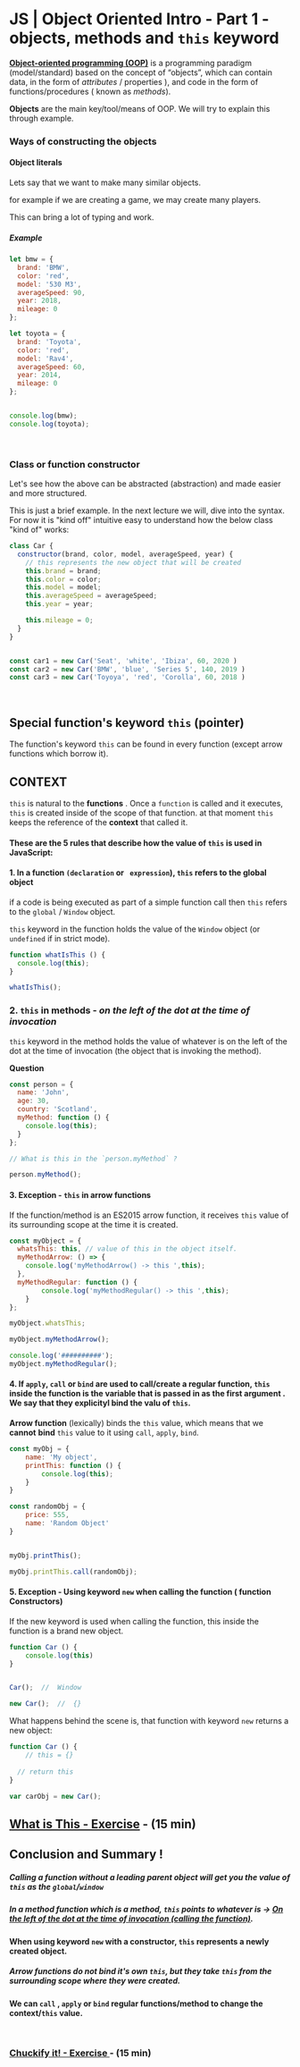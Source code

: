 # JS | Object Oriented Intro - Part 1 - objects, methods and `this` keyword



 [**Object-oriented programming (OOP)**](https://en.wikipedia.org/wiki/Object-oriented_programming) is a programming paradigm (model/standard) based on the concept of “objects”, which can contain data, in the form of *attributes* / properties ), and code in the form of functions/procedures ( known as *methods*).



**Objects** are the main key/tool/means of OOP. We will try to explain this through example.



### Ways of constructing the objects



#### Object literals

Lets say that we want to make many similar objects.

for example if we are creating a game, we may create many players.

This can bring a lot of typing and work. 



##### Example

```js
let bmw = {
  brand: 'BMW',
  color: 'red',
  model: '530 M3',
  averageSpeed: 90,
  year: 2018,
  mileage: 0
};

let toyota = {
  brand: 'Toyota',
  color: 'red',
  model: 'Rav4',
  averageSpeed: 60,
  year: 2014,
  mileage: 0
};


console.log(bmw);
console.log(toyota);
```





<br>



### Class or function constructor



Let's see how the above can be abstracted (abstraction) and made easier and more structured.

This is just a brief example. In the next lecture we will, dive into the syntax.
For now it is "kind off" intuitive easy to understand how the below class  "kind of" works:

```js
class Car {
  constructor(brand, color, model, averageSpeed, year) {
    // this represents the new object that will be created
    this.brand = brand; 
    this.color = color; 
    this.model = model; 
    this.averageSpeed = averageSpeed;
    this.year = year;

    this.mileage = 0;
  }
}


const car1 = new Car('Seat', 'white', 'Ibiza', 60, 2020 )
const car2 = new Car('BMW', 'blue', 'Series 5', 140, 2019 )
const car3 = new Car('Toyoya', 'red', 'Corolla', 60, 2018 )
```









<br>













##  Special function's keyword `this` (pointer)



The function's keyword  `this` can be found in every function (except arrow functions which borrow it).



## CONTEXT

`this` is natural to the **functions** . Once a `function` is called and it executes, `this` is created inside of the scope of that function. at that moment `this` keeps the reference of the **context** that called it. 







#### These are the 5 rules that describe how the value of `this` is used in JavaScript:





#### 1. In a function `(declaration` or ` expression`),   `this` refers to the global object



if a code is being executed as part of a simple function call then `this` refers to the `global` / `Window` object.

`this` keyword in the function holds the value of the `Window` object (or `undefined` if in strict mode).

```js
function whatIsThis () {
  console.log(this);
}

whatIsThis();
```









### 2. `this` in methods - *on the left of the dot at the time of invocation*



`this` keyword in the method holds the value of whatever is on the left of the dot at the time of invocation (the object that is invoking the method).

**Question**

```js
const person = {
  name: 'John',
  age: 30,
  country: 'Scotland',
  myMethod: function () {
    console.log(this);
  }
};

// What is this in the `person.myMethod` ?

person.myMethod();
```





#### 3. Exception - `this` in arrow functions

If the function/method is an ES2015 arrow function, it receives `this` value of its surrounding scope at the time it is created.

```js
const myObject = {
  whatsThis: this, // value of this in the object itself.
  myMethodArrow: () => {
    console.log('myMethodArrow() -> this ',this);
  },
  myMethodRegular: function () {
		console.log('myMethodRegular() -> this ',this);
	}
};

myObject.whatsThis;

myObject.myMethodArrow();

console.log('##########');
myObject.myMethodRegular();
```









#### 4. If `apply`, `call`  or `bind` are used to call/create a regular function, `this` inside the function is the variable that is passed in as the first argument .  We say that they explicityl bind the valu of `this`.



**Arrow function** (lexically) binds the `this` value, which means that we **cannot** **bind**  `this`  value to it using `call`, `apply`, `bind`.



```js
const myObj = {
    name: 'My object',
    printThis: function () {
		console.log(this);
	}
}

const randomObj = {
	price: 555,
    name: 'Random Object'
}


myObj.printThis();

myObj.printThis.call(randomObj);
```



#### 5. Exception - Using keyword `new` when calling the function ( function Constructors)



If the new 	keyword is used when calling the function, this inside the function is a brand new object.



```js
function Car () {
	console.log(this)
}


Car();	//	Window

new Car();  //	{}
```



What happens behind the scene is, that function with keyword `new` returns a new object:

```js
function Car () {
	// this = {}
  
  // return this
}

var carObj = new Car();
```







## [**What is This - Exercise**](https://gist.github.com/ross-u/4d9429d70ef93b08922f4abc783c03c0) - (15 min)











## Conclusion and Summary !

#####  Calling a function without a leading parent object will get you the value of `this` as the `global`/`window`



##### In a method function which is a method, `this` points to whatever is -> <u>On the left of the dot at the time of invocation (calling the function)</u>. 



**When using keyword `new` with a constructor, `this` represents a newly created object.** 



##### Arrow functions do not bind it's own `this`, but they take `this` from the surrounding scope where they were created.



**We can `call` , `apply` or `bind` regular functions/method to change the context/`this` value.**





<br>



### [Chuckify it! - Exercise ](https://gist.github.com/ross-u/8323650c8d737fdf906a008b8c041a87) - (15 min)




